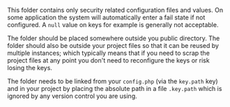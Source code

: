 This folder contains only security related configuration files and values. On 
some application the system will automatically enter a fail state if not 
configured. A `null` value on keys for example is generally not acceptable.

The folder should be placed somewhere outside you public directory. The folder
should also be outside your project files so that it can be reused by multiple
instances; which typically means that if you need to scrap the project files
at any point you don't need to reconfigure the keys or risk losing the keys.

The folder needs to be linked from your `config.php` (via the `key.path` key)
and in your project by placing the absolute path in a file `.key.path` which
is ignored by any version control you are using.
